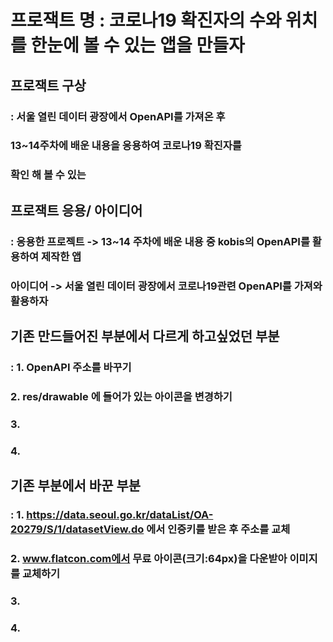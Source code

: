 # 프로잭트 명 : 코로나19 확진자의 수와 위치를 한눈에 볼 수 있는 앱을 만들자

## 프로잭트 구상
### :  서울 열린 데이터 광장에서 OpenAPI를 가져온 후 
###    13~14주차에 배운 내용을 응용하여 코로나19 확진자를
###    확인 해 볼 수 있는 

## 프로잭트 응용/ 아이디어
### : 응용한 프로젝트 -> 13~14 주차에 배운 내용 중 kobis의 OpenAPI를 활용하여 제작한 앱
###   아이디어 -> 서울 열린 데이터 광장에서 코로나19관련 OpenAPI를 가져와 활용하자

## 기존 만드들어진 부분에서 다르게 하고싶었던 부분
### : 1. OpenAPI 주소를 바꾸기
###   2. res/drawable 에 들어가 있는 아이콘을 변경하기
###   3. 
###   4. 

## 기존 부분에서 바꾼 부분
### : 1. https://data.seoul.go.kr/dataList/OA-20279/S/1/datasetView.do 에서 인증키를 받은 후 주소를 교체
###   2. www.flatcon.com에서 무료 아이콘(크기:64px)을 다운받아 이미지를 교체하기
###   3. 
###   4. 
